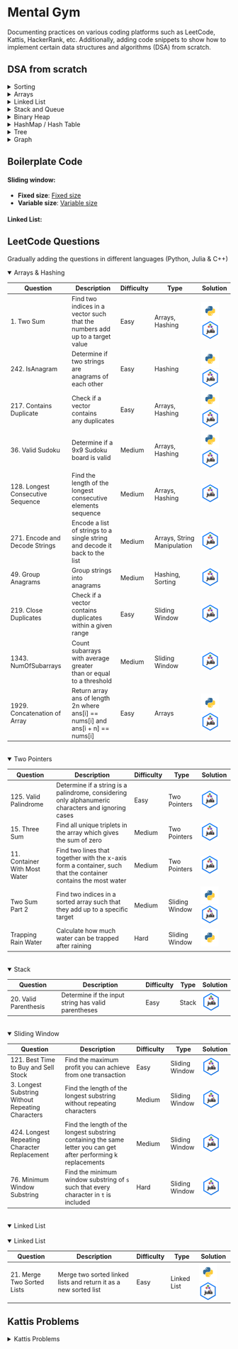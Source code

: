# Mental Gym
Documenting practices on various coding platforms such as LeetCode, Kattis, HackerRank, etc. Additionally, adding code snippets to show how to implement certain data structures and algorithms (DSA) from scratch.

## DSA from scratch

<details>
  <summary>Sorting</summary>

| Category             | Algorithm         | Description                                                                 | Implementation Link                  |
|----------------------|-------------------|-----------------------------------------------------------------------------|--------------------------------------|
| Comparison-based     | Bubble Sort       | Simple comparison-based sorting                                             | [Bubble Sort](./src/dsa_from_scratch/sorting/bubble_sort.py) |
| Comparison-based     | Insertion Sort    | Builds the final sorted array one item at a time                            | [Insertion Sort](./src/dsa_from_scratch/sorting/insertion_sort.py) |
| Comparison-based     | Selection Sort    | Selects the smallest element from an unsorted list in each iteration and places that element at the beginning | [Selection Sort](./src/dsa_from_scratch/sorting/selection_sort.py) |
| Comparison-based     | Merge Sort        | Divides the array into halves, sorts them and merges them back together      | [Merge Sort](./src/dsa_from_scratch/sorting/merge_sort.py) |
| Comparison-based     | Quick Sort        | Divides the array into partitions and sorts them recursively                 | [Quick Sort](./src/dsa_from_scratch/sorting/quick_sort.py) |
| Comparison-based     | Random Quick Sort | Uses a random pivot to divide the array into partitions and sorts them recursively | [Random Quick Sort](./src/dsa_from_scratch/sorting/random_quick_sort.py) |
| Non-comparison-based | Bucket Sort       | Distributes elements into buckets and sorts each bucket individually         | [Bucket Sort](./src/dsa_from_scratch/sorting/bucket_sort.py) |
| Non-comparison-based | Counting Sort     | Counts the number of objects having distinct key values and uses arithmetic to determine the positions of each key | [Counting Sort](./src/dsa_from_scratch/sorting/counting_sort.py) |
| Non-comparison-based | Radix Sort        | Sorts numbers by processing individual digits                               | [Radix Sort](./src/dsa_from_scratch/sorting/radix_sort.py) |

</details>


<details>
  <summary>Arrays</summary>
  
  [Common Operations for Array](./src/dsa_from_scratch/arrays/common_operations.py)

</details>



<details>
  <summary>Linked List</summary>

  [Singly Linked List](./src/dsa_from_scratch/list_adt/singly_linked_list.py)
  
  [Doubly Linked List](./src/dsa_from_scratch/list_adt/doubly_linked_list.py)
  
</details>

<details>
  <summary>Stack and Queue</summary>

  [Stack using Linked List](./src/dsa_from_scratch/list_adt/stack_linked_list.py)

  [Stack using Array](./src/dsa_from_scratch/list_adt/stack_array.py)

  [Queue using Linked List](./src/dsa_from_scratch/list_adt/queue_linked_list.py)

  [Queue using Array](./src/dsa_from_scratch/list_adt/queue_array.py)

  [Deque using Linked List](./src/dsa_from_scratch/list_adt/deque_linked_list.py)

  [Deque using Array](./src/dsa_from_scratch/list_adt/deque_array.py)
  
</details>

<details>
  <summary>Binary Heap</summary>

  [Basic heap properties](./src/dsa_from_scratch/binary_heap/heap_properties.py)

  [Min Heap implementation](./src/dsa_from_scratch/binary_heap/min_heap_implementation.py)

  [Max Heap implementation](./src/dsa_from_scratch/binary_heap/max_heap_implementation.py)
  
</details>


<details>
  <summary>HashMap / Hash Table</summary>

  [Direct Addressing Table](./src/dsa_from_scratch/hash_map/direct_addressing_table.py) (simplified hash table)

  [Common Operations](./src/dsa_from_scratch/hash_map/common_operations.py)

  [Creating HashMap using Array](./src/dsa_from_scratch/hash_map/array_hash_map.py)

  [Open Addressing](./src/dsa_from_scratch/hash_map/open_addressing.py)

  [Separate Chaining](./src/dsa_from_scratch/hash_map/separate_chaining.py)
  
</details>

<details>
  <summary>Tree</summary>

  [Binary Tree](./src/dsa_from_scratch/tree/binary_tree.py)

  [Array Representation of Tree](./src/dsa_from_scratch/tree/array_representation_of_tree.py)

  [Binary Search Tree](./src/dsa_from_scratch/tree/binary_search_tree.py)

  [AVL](./src/dsa_from_scratch/tree/avl.py)
  
</details>


<details>
  <summary>Graph</summary>

  [Adjacency Matrix](./src/dsa_from_scratch/graph/adjacency_matrix.py)

  [Adjacency List](./src/dsa_from_scratch/graph/adjacency_list.py)

  [Graph Traversal DFS](./src/dsa_from_scratch/graph/graph_traversal_dfs.py)

  [Graph Traversal BFS](./src/dsa_from_scratch/graph/graph_traversal_bfs.py)

  [Application: Detect Cycle](./src/dsa_from_scratch/graph/cycle_detection.py)

  [Application: Topological Sort](./src/dsa_from_scratch/graph/toposort.py)

  [Application: Check Bipartite](./src/dsa_from_scratch/graph/check_bipartite.py)

  [Single-Source Shortest Path: Bellman Ford](./src/dsa_from_scratch/graph/bellman_ford.py)

  [Single-Source Shortest Path: Dijkstra](./src/dsa_from_scratch/graph/dijkstra.py)

  [Single-Source Shortest Path: BFS on unweighted graph](./src/dsa_from_scratch/graph/bfs_sssp.py)

  [Single-Source Shortest Path: Modified Dijkstra](./src/dsa_from_scratch/graph/modified_dijkstra.py)

  [Single-Source Shortest Path: DFS on weighted trees](./src/dsa_from_scratch/graph/dfs_weighted_tree.py)

  [Single-Source Shortest Path: DP on DAG](./src/dsa_from_scratch/graph/dp_dag.py)

  
</details>

## Boilerplate Code

#### Sliding window:
- **Fixed size**: [Fixed size](./src/boilerplate/sliding_window_fixed.py)
- **Variable size**: [Variable size](./src/boilerplate/sliding_window_variable.py)

#### Linked List:


## LeetCode Questions
Gradually adding the questions in different languages (Python, Julia & C++)


<details open>
  <summary>Arrays & Hashing</summary>

| Question | Description | Difficulty | Type | Solution |
|----------|-------------|------------|------|----------|
| 1. Two Sum | Find two indices in a vector such that the<br>numbers add up to a target value | Easy | Arrays, Hashing | <a href="/src/leetcode/two_sum.py"><img src="/imgs/python-programming-language.webp" alt="two sum" width="40" height="40"></a> <a href="/src/leetcode/twoSum.jl"><img src="/imgs/unnamed.png" alt="two sum" width="40" height="40"></a> |
| 242. IsAnagram | Determine if two strings are<br>anagrams of each other | Easy | Hashing | <a href="/src/leetcode/is_anagram.py"><img src="/imgs/python-programming-language.webp" alt="is anagram" width="40" height="40"></a> <a href="/src/leetcode/isAnagram.jl"><img src="/imgs/unnamed.png" alt="is anagram" width="40" height="40"></a> |
| 217. Contains Duplicate | Check if a vector contains<br>any duplicates | Easy | Arrays, Hashing | <a href="/src/leetcode/contains_duplicate.py"><img src="/imgs/python-programming-language.webp" alt="contains duplicate" width="40" height="40"></a> <a href="/src/leetcode/containsDuplicate.jl"><img src="/imgs/unnamed.png" alt="contains duplicate" width="40" height="40"></a> |
| 36. Valid Sudoku | Determine if a 9x9 Sudoku<br>board is valid | Medium | Arrays, Hashing | <a href="/src/leetcode/valid_sudoku.py"><img src="/imgs/python-programming-language.webp" alt="valid sudoku" width="40" height="40"></a> <a href="/src/leetcode/ValidSudoku.jl"><img src="/imgs/unnamed.png" alt="valid sudoku" width="40" height="40"></a> |
| 128. Longest Consecutive Sequence | Find the length of the longest<br>consecutive elements sequence | Medium | Arrays, Hashing | <a href="/src/leetcode/LongestConsecutive.jl"><img src="/imgs/unnamed.png" alt="longest consecutive sequence" width="40" height="40"></a> |
| 271. Encode and Decode Strings | Encode a list of strings to a<br>single string and decode it back to the list | Medium | Arrays, String Manipulation | <a href="/src/leetcode/EncodeDecodeString.jl"><img src="/imgs/unnamed.png" alt="encode decode string" width="40" height="40"></a> |
| 49. Group Anagrams | Group strings into<br>anagrams | Medium | Hashing, Sorting | <a href="/src/leetcode/groupAnagrams.jl"><img src="/imgs/unnamed.png" alt="group anagrams" width="40" height="40"></a> |
| 219. Close Duplicates | Check if a vector contains<br>duplicates within a given range | Easy | Sliding Window | <a href="/src/leetcode/closeDuplicates.jl"><img src="/imgs/unnamed.png" alt="close duplicates" width="40" height="40"></a> |
| 1343. NumOfSubarrays | Count subarrays with average greater<br>than or equal to a threshold | Medium | Sliding Window | <a href="/src/leetcode/numOfSubarrays.jl"><img src="/imgs/unnamed.png" alt="num of subarrays" width="40" height="40"></a> |
| 1929. Concatenation of Array | Return array ans of length 2n where<br>ans[i] == nums[i] and ans[i + n] == nums[i] | Easy | Arrays | <a href="/src/leetcode/get_concatenation.py"><img src="/imgs/python-programming-language.webp" alt="concatenation array" width="40" height="40"></a> <a href="/src/leetcode/GetConcatenation.jl"><img src="/imgs/unnamed.png" alt="concatenation array" width="40" height="40"></a> |

</details>

<br>

<details open>
  <summary>Two Pointers</summary>

| Question                     | Description                                                                 | Difficulty | Type            | Solution |
|------------------------------|-----------------------------------------------------------------------------|------------|-----------------|----------|
| 125. Valid Palindrome        | Determine if a string is a palindrome, considering only alphanumeric characters and ignoring cases | Easy | Two Pointers | <a href="/src/leetcode/isPalindrome.jl"><img src="/imgs/unnamed.png" alt="is palindrome" width="40" height="40"></a> |
| 15. Three Sum                | Find all unique triplets in the array which gives the sum of zero           | Medium     | Two Pointers    | <a href="/src/leetcode/threeSum.jl"><img src="/imgs/unnamed.png" alt="three sum" width="40" height="40"></a> |
| 11. Container With Most Water| Find two lines that together with the x-axis form a container, such that the container contains the most water | Medium | Two Pointers | <a href="/src/leetcode/MaxArea.jl"><img src="/imgs/unnamed.png" alt="container with most water" width="40" height="40"></a> |
| Two Sum Part 2                          | Find two indices in a sorted array such that they add up to a specific target | Medium     | Sliding Window  | <a href="/src/leetcode/two_sum2.py"><img src="/imgs/python-programming-language.webp" alt="two sum part 2" width="40" height="40"></a> <a href="/src/leetcode/TwoSumPart2.jl"><img src="/imgs/unnamed.png" alt="two sum part 2" width="40" height="40"></a> |
| Trapping Rain Water                     | Calculate how much water can be trapped after raining                       | Hard       | Sliding Window  | <a href="/src/leetcode/trap.py"><img src="/imgs/python-programming-language.webp" alt="trapping rain water" width="40" height="40"></a> |
</details>

<br>

<details open>
  <summary>Stack</summary>

| Question                | Description                                                                 | Difficulty | Type            | Solution |
|-------------------------|-----------------------------------------------------------------------------|------------|-----------------|----------|
| 20. Valid Parenthesis   | Determine if the input string has valid parentheses                         | Easy       | Stack           | <a href="/src/leetcode/ValidParenthesis.jl"><img src="/imgs/unnamed.png" alt="valid parenthesis" width="40" height="40"></a> |

</details>

<br>

<details open>
  <summary>Sliding Window</summary>

| Question                                | Description                                                                 | Difficulty | Type            | Solution |
|-----------------------------------------|-----------------------------------------------------------------------------|------------|-----------------|----------|
| 121. Best Time to Buy and Sell Stock    | Find the maximum profit you can achieve from one transaction                | Easy       | Sliding Window  | <a href="/src/leetcode/MaxProfit.jl"><img src="/imgs/unnamed.png" alt="best time to buy and sell stock" width="40" height="40"></a> |
| 3. Longest Substring Without Repeating Characters | Find the length of the longest substring without repeating characters | Medium     | Sliding Window  | <a href="/src/leetcode/longestSubstringWithoutRepeatingCharacters.jl"><img src="/imgs/unnamed.png" alt="longest substring without repeating characters" width="40" height="40"></a> |
| 424. Longest Repeating Character Replacement | Find the length of the longest substring containing the same letter you can get after performing k replacements | Medium     | Sliding Window  | <a href="/src/leetcode/longestRepeatingCharacterReplacement.jl"><img src="/imgs/unnamed.png" alt="longest repeating character replacement" width="40" height="40"></a> |
| 76. Minimum Window Substring            | Find the minimum window substring of `s` such that every character in `t` is included | Hard       | Sliding Window  | <a href="/src/leetcode/MinWindow.jl"><img src="/imgs/unnamed.png" alt="minimum window substring" width="40" height="40"></a> |


</details>

<br>

<details open>
  <summary>Linked List</summary>

<br>

<details open>
  <summary>Linked List</summary>

| Question                     | Description                                                                 | Difficulty | Type            | Solution |
|------------------------------|-----------------------------------------------------------------------------|------------|-----------------|----------|
| 21. Merge Two Sorted Lists   | Merge two sorted linked lists and return it as a new sorted list            | Easy       | Linked List     | <a href="/src/leetcode/merge_2_sorted_lists.py"><img src="/imgs/python-programming-language.webp" alt="merge two sorted lists" width="40" height="40"></a> <a href="/src/leetcode/Merge2SortedList.jl"><img src="/imgs/unnamed.png" alt="merge two sorted lists" width="40" height="40"></a> |

</details>


## Kattis Problems

<details>
  <summary>Kattis Problems</summary>

| Problem ID     | Description                                      | Difficulty | Type                   | Solution                                                                                                      |
|----------------|--------------------------------------------------|------------|------------------------|---------------------------------------------------------------------------------------------------------------|
| hip hip        | Print "Hipp hipp hurra!" 20 times                | Easy       | Easy Coding Challenges | [<img src="/imgs/python-programming-language.webp" alt="hip hip" width="50">](/src/kattis/hip_hip.py)         |
| storafmaeli    | Check if it's anniversary                        | Easy       | Easy Coding Challenges | [<img src="/imgs/python-programming-language.webp" alt="storafmaeli" width="50">](/src/kattis/storafmaeli.py) |
| fyrirtækjanafn | Filter out consonants from input                 | Easy       | Easy Coding Challenges | [<img src="/imgs/python-programming-language.webp" alt="fyrirtækjanafn" width="50">](/src/kattis/fyrirtækjanafn.py) |
| peningar       | Calculate values accumulated from circular cells | Easy       | Easy Coding Challenges | [<img src="/imgs/python-programming-language.webp" alt="peningar" width="50">](/src/kattis/peningar.py)       |
| framvindustika | Print progress bar and %                         | Medium     | Easy Coding Challenges | [<img src="/imgs/python-programming-language.webp" alt="framvindustika" width="50">](/src/kattis/framvindustika.py) |
| message        | Extract letters from nested list to form a message| Easy       | Easy Coding Challenges | [<img src="/imgs/python-programming-language.webp" alt="message" width="50">](/src/kattis/message.py)         |
| bidendalausbid | Calculate waited time in minutes                 | Easy       | Easy Coding Challenges | [<img src="/imgs/python-programming-language.webp" alt="bidendalausbid" width="50">](/src/kattis/bidendalausbid.py) |
| hlaupafmaeli   | Check birthday for leap year                     | Medium     | Easy Coding Challenges | [<img src="/imgs/python-programming-language.webp" alt="hlaupafmaeli" width="50">](/src/kattis/hlaupafmaeli.py) |
| lidaskipting2  | Find min and max number of competitive teams that can be formed | Easy | Easy Coding Challenges | [<img src="/imgs/python-programming-language.webp" alt="lidaskipting2" width="50">](/src/kattis/lidaskipting2.py) |
| fleytitala     | Find min and max number of competitive teams that can be formed | Medium | Easy Coding Challenges | [<img src="/imgs/python-programming-language.webp" alt="fleytitala" width="50">](/src/kattis/fleytitala.py)   |
| subaruba       | Ubbi dubbi game                                  | Medium     | Array | [<img src="/imgs/python-programming-language.webp" alt="subaruba" width="50">](/src/kattis/subaruba.py)       |
| gangur         | Count passing pairs of people                    | Easy       | Array | [<img src="/imgs/python-programming-language.webp" alt="gangur" width="50">](/src/kattis/gangur.py)           |
| taktsvedjur    | Calculate scores with multipliers                | Easy       | Array | [<img src="/imgs/python-programming-language.webp" alt="taktsvedjur" width="50">](/src/kattis/taktsvedjur.py) |

</details>